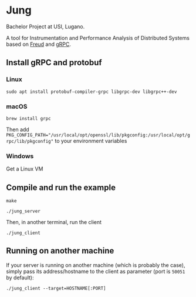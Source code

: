 # Jung
Bachelor Project at USI, Lugano.

A tool for Instrumentation and Performance Analysis of Distributed Systems based on [Freud](https://github.com/usi-systems/freud) and [gRPC](https://grpc.io).


## Install gRPC and protobuf

### Linux
`sudo apt install protobuf-compiler-grpc libgrpc-dev libgrpc++-dev`

### macOS
`brew install grpc`

Then add `PKG_CONFIG_PATH="/usr/local/opt/openssl/lib/pkgconfig:/usr/local/opt/grpc/lib/pkgconfig"` 
to your environment variables

### Windows
Get a Linux VM


## Compile and run the example

`make`

`./jung_server`

Then, in another terminal, run the client

`./jung_client`


## Running on another machine

If your server is running on another machine (which is probably the case), simply pass its address/hostname to the client as parameter (port is `50051` by default):

`./jung_client --target=HOSTNAME[:PORT]`
